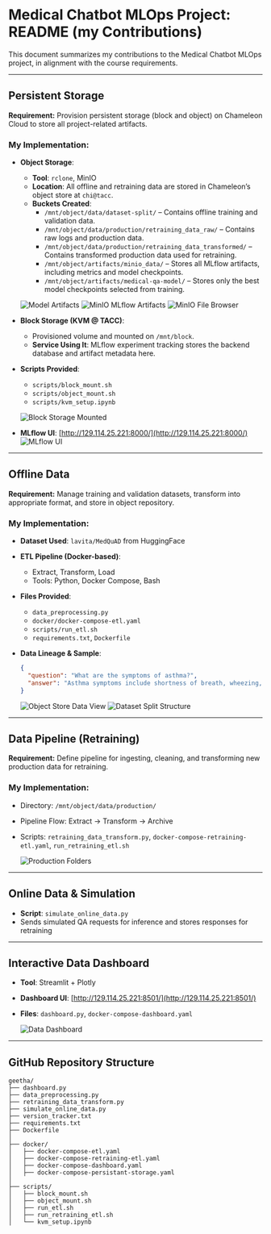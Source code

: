 
# Medical Chatbot MLOps Project: README (my Contributions)

This document summarizes my contributions to the Medical Chatbot MLOps project, in alignment with the course requirements.

---

## Persistent Storage

**Requirement:** Provision persistent storage (block and object) on Chameleon Cloud to store all project-related artifacts.

### My Implementation:

- **Object Storage**:

  - **Tool**: `rclone`, MinIO
  - **Location**: All offline and retraining data are stored in Chameleon’s object store at `chi@tacc`.
  - **Buckets Created**:
    - `/mnt/object/data/dataset-split/` – Contains offline training and validation data.
    - `/mnt/object/data/production/retraining_data_raw/` – Contains raw logs and production data.
    - `/mnt/object/data/production/retraining_data_transformed/` – Contains transformed production data used for retraining.
    - `/mnt/object/artifacts/minio_data/` – Stores all MLflow artifacts, including metrics and model checkpoints.
    - `/mnt/object/artifacts/medical-qa-model/` – Stores only the best model checkpoints selected from training.

  ![Model Artifacts](images/model_artifacts.png)
  ![MinIO MLflow Artifacts](images/minio_artifacts.png)
  ![MinIO File Browser](images/minio_browser.png)

- **Block Storage (KVM @ TACC)**:

  - Provisioned volume and mounted on `/mnt/block`.
  - **Service Using It**: MLflow experiment tracking stores the backend database and artifact metadata here.

- **Scripts Provided**:
  - `scripts/block_mount.sh`
  - `scripts/object_mount.sh`
  - `scripts/kvm_setup.ipynb`

  ![Block Storage Mounted](images/block_storage.png)

- **MLflow UI**: [http://129.114.25.221:8000/](http://129.114.25.221:8000/)
  ![MLflow UI](images/mlflow_ui.png)

---

## Offline Data

**Requirement:** Manage training and validation datasets, transform into appropriate format, and store in object repository.

### My Implementation:

- **Dataset Used**: `lavita/MedQuAD` from HuggingFace

- **ETL Pipeline (Docker-based)**:
  - Extract, Transform, Load
  - Tools: Python, Docker Compose, Bash

- **Files Provided**:
  - `data_preprocessing.py`
  - `docker/docker-compose-etl.yaml`
  - `scripts/run_etl.sh`
  - `requirements.txt`, `Dockerfile`

- **Data Lineage & Sample**:
  ```json
  {
    "question": "What are the symptoms of asthma?",
    "answer": "Asthma symptoms include shortness of breath, wheezing, and chest tightness."
  }
  ```

  ![Object Store Data View](images/object_data.png)
  ![Dataset Split Structure](images/dataset_split.png)

---

## Data Pipeline (Retraining)

**Requirement:** Define pipeline for ingesting, cleaning, and transforming new production data for retraining.

### My Implementation:

- Directory: `/mnt/object/data/production/`
- Pipeline Flow: Extract → Transform → Archive
- Scripts: `retraining_data_transform.py`, `docker-compose-retraining-etl.yaml`, `run_retraining_etl.sh`

  ![Production Folders](images/production_pipeline.png)

---

## Online Data & Simulation

- **Script**: `simulate_online_data.py`
- Sends simulated QA requests for inference and stores responses for retraining

---

## Interactive Data Dashboard

- **Tool**: Streamlit + Plotly
- **Dashboard UI**: [http://129.114.25.221:8501/](http://129.114.25.221:8501/)
- **Files**: `dashboard.py`, `docker-compose-dashboard.yaml`

  ![Data Dashboard](images/data_dashboard.png)

---

## GitHub Repository Structure

```
geetha/
├── dashboard.py
├── data_preprocessing.py
├── retraining_data_transform.py
├── simulate_online_data.py
├── version_tracker.txt
├── requirements.txt
├── Dockerfile
│
├── docker/
│   ├── docker-compose-etl.yaml
│   ├── docker-compose-retraining-etl.yaml
│   ├── docker-compose-dashboard.yaml
│   ├── docker-compose-persistant-storage.yaml
│
├── scripts/
│   ├── block_mount.sh
│   ├── object_mount.sh
│   ├── run_etl.sh
│   ├── run_retraining_etl.sh
│   └── kvm_setup.ipynb
```
